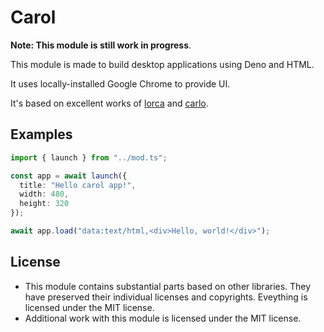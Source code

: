 # Carol

**Note: This module is still work in progress**.

This module is made to build desktop applications using Deno and HTML.

It uses locally-installed Google Chrome to provide UI.

It's based on excellent works of [lorca](https://github.com/zserge/lorca) and [carlo](https://github.com/GoogleChromeLabs/carlo).

## Examples

```typescript
import { launch } from "../mod.ts";

const app = await launch({
  title: "Hello carol app!",
  width: 480,
  height: 320
});

await app.load("data:text/html,<div>Hello, world!</div>");
```

## License

- This module contains substantial parts based on other libraries. They have preserved their individual licenses and copyrights. Eveything is licensed under the MIT license.
- Additional work with this module is licensed under the MIT license.